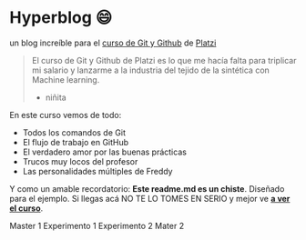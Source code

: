 # Hyperblog 😄
un blog increíble para el [curso de Git y Github](https://platzi.com/cursos/git-github/ "curso de Git y Github") de [Platzi](https://platzi.com/"Platzi")
>El curso de Git y Github de Platzi es lo que me hacía falta para triplicar mi salario y lanzarme a la industria del tejido de la sintética con Machine learning. 
> - niñita

En este curso vemos de todo:
* Todos los comandos de Git
* El flujo de trabajo en GitHub
* El verdadero amor por las buenas prácticas
* Trucos muy locos del profesor
* Las personalidades múltiples de Freddy

Y como un amable recordatorio: **Este readme.md es un chiste**. Diseñado para el ejemplo. Si llegas acá NO TE LO TOMES EN SERIO y mejor ve [**a ver el curso**](https://platzi.com/cursos/git-github/ " a ver el curso").

Master 1
Experimento 1
Experimento 2
Mater 2 

